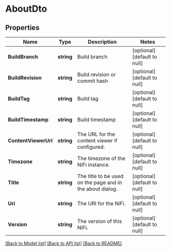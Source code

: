 # AboutDto

## Properties
Name | Type | Description | Notes
------------ | ------------- | ------------- | -------------
**BuildBranch** | **string** | Build branch | [optional] [default to null]
**BuildRevision** | **string** | Build revision or commit hash | [optional] [default to null]
**BuildTag** | **string** | Build tag | [optional] [default to null]
**BuildTimestamp** | **string** | Build timestamp | [optional] [default to null]
**ContentViewerUrl** | **string** | The URL for the content viewer if configured. | [optional] [default to null]
**Timezone** | **string** | The timezone of the NiFi instance. | [optional] [default to null]
**Title** | **string** | The title to be used on the page and in the about dialog. | [optional] [default to null]
**Uri** | **string** | The URI for the NiFi. | [optional] [default to null]
**Version** | **string** | The version of this NiFi. | [optional] [default to null]

[[Back to Model list]](../README.md#documentation-for-models) [[Back to API list]](../README.md#documentation-for-api-endpoints) [[Back to README]](../README.md)

